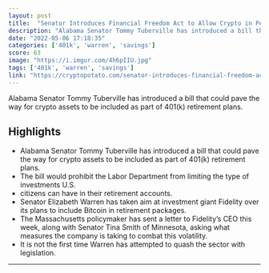 ```yaml
---
layout: post
title:  "Senator Introduces Financial Freedom Act to Allow Crypto in Pension Plans"
description: "Alabama Senator Tommy Tuberville has introduced a bill that could pave the way for crypto assets to be included as part of 401(k) retirement plans."
date: "2022-05-06 17:18:35"
categories: ['401k', 'warren', 'savings']
score: 63
image: "https://i.imgur.com/4h6pIIU.jpg"
tags: ['401k', 'warren', 'savings']
link: "https://cryptopotato.com/senator-introduces-financial-freedom-act-to-allow-crypto-in-pension-plans/"
---
```


Alabama Senator Tommy Tuberville has introduced a bill that could pave the way for crypto assets to be included as part of 401(k) retirement plans.

## Highlights

- Alabama Senator Tommy Tuberville has introduced a bill that could pave the way for crypto assets to be included as part of 401(k) retirement plans.
- The bill would prohibit the Labor Department from limiting the type of investments U.S.
- citizens can have in their retirement accounts.
- Senator Elizabeth Warren has taken aim at investment giant Fidelity over its plans to include Bitcoin in retirement packages.
- The Massachusetts policymaker has sent a letter to Fidelity’s CEO this week, along with Senator Tina Smith of Minnesota, asking what measures the company is taking to combat this volatility.
- It is not the first time Warren has attempted to quash the sector with legislation.

---
